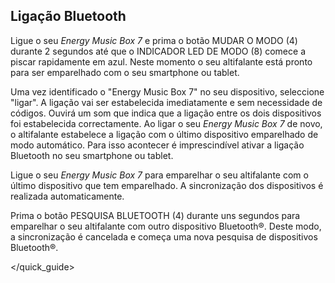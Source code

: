 ## Ligação Bluetooth

Ligue o seu *Energy Music Box 7* e prima o botão MUDAR O MODO (4) durante 2 segundos até que o INDICADOR LED DE MODO (8) comece a piscar rapidamente em azul. Neste momento o seu altifalante está pronto para ser emparelhado com o seu smartphone ou tablet.

Uma vez identificado o "Energy Music Box 7" no seu dispositivo, seleccione "ligar". A ligação vai ser estabelecida imediatamente e sem necessidade de códigos. Ouvirá um som que indica que a ligação entre os dois dispositivos foi estabelecida correctamente. Ao ligar o seu *Energy Music Box 7* de novo, o altifalante estabelece a ligação com o último dispositivo emparelhado de modo automático. Para isso acontecer é imprescindível ativar a ligação Bluetooth no seu smartphone ou tablet.

Ligue o seu *Energy Music Box 7* para emparelhar o seu altifalante com o último dispositivo que tem emparelhado. A sincronização dos dispositivos é realizada automaticamente.

Prima o botão PESQUISA BLUETOOTH (4) durante uns segundos para emparelhar o seu altifalante com outro dispositivo Bluetooth®. Deste modo, a sincronização é cancelada e começa uma nova pesquisa de dispositivos Bluetooth®.

</quick_guide>
